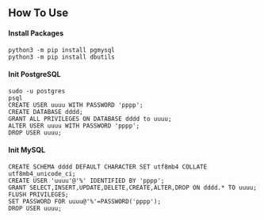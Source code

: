 ## How To Use

#### Install Packages
```
python3 -m pip install pgmysql
python3 -m pip install dbutils
```

#### Init PostgreSQL
```
sudo -u postgres
psql
CREATE USER uuuu WITH PASSWORD 'pppp';
CREATE DATABASE dddd;
GRANT ALL PRIVILEGES ON DATABASE dddd to uuuu;
ALTER USER uuuu WITH PASSWORD 'pppp';
DROP USER uuuu;
```

#### Init MySQL
```
CREATE SCHEMA dddd DEFAULT CHARACTER SET utf8mb4 COLLATE utf8mb4_unicode_ci;
CREATE USER 'uuuu'@'%' IDENTIFIED BY 'pppp';
GRANT SELECT,INSERT,UPDATE,DELETE,CREATE,ALTER,DROP ON dddd.* TO uuuu;
FLUSH PRIVILEGES;
SET PASSWORD FOR uuuu@'%'=PASSWORD('pppp');
DROP USER uuuu;
```